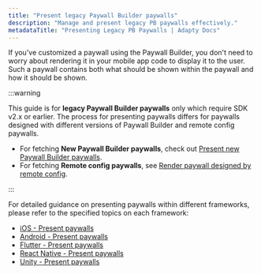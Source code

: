 ```yaml
---
title: "Present legacy Paywall Builder paywalls"
description: "Manage and present legacy PB paywalls effectively."
metadataTitle: "Presenting Legacy PB Paywalls | Adapty Docs"
---
```

<!--- present-legacy-pb-paywalls.md ---> 
If you've customized a paywall using the Paywall Builder, you don't need to worry about rendering it in your mobile app code to display it to the user. Such a paywall contains both what should be shown within the paywall and how it should be shown.

:::warning

This guide is for **legacy Paywall Builder paywalls** only which require SDK v2.x or earlier. The process for presenting paywalls differs for paywalls designed with different versions of Paywall Builder and remote config paywalls.

- For fetching **New Paywall Builder paywalls**, check out [Present new Paywall Builder paywalls](present-pb-paywalls).
- For fetching **Remote config paywalls**, see [Render paywall designed by remote config](present-remote-config-paywalls).

:::

For detailed guidance on presenting paywalls within different frameworks, please refer to the specified topics on each framework:

- [iOS - Present paywalls](ios-present-paywalls)
- [Android - Present paywalls](android-present-paywalls)
- [Flutter - Present paywalls](flutter-present-paywalls)
- [React Native - Present paywalls](react-native-present-paywalls)
- [Unity - Present paywalls](unity-present-paywalls-legacy)